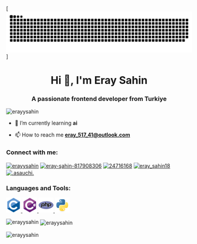  [![MasterHead](https://raw.githubusercontent.com/platane/snk/output/github-contribution-grid-snake-dark.svg)]
<h1 align="center">Hi 👋, I'm Eray Sahin</h1>
<h3 align="center">A passionate frontend developer from Turkiye</h3>

<p align="left"> <img src="https://komarev.com/ghpvc/?username=erayysahin&label=Profile%20views&color=0e75b6&style=flat" alt="erayysahin" /> </p>

- 🌱 I’m currently learning **ai**

- 📫 How to reach me **eray_517_41@outlook.com**

<h3 align="left">Connect with me:</h3>
<p align="left">
<a href="https://dev.to/erayysahin" target="blank"><img align="center" src="https://raw.githubusercontent.com/rahuldkjain/github-profile-readme-generator/master/src/images/icons/Social/devto.svg" alt="erayysahin" height="30" width="40" /></a>
<a href="https://linkedin.com/in/eray-şahin-817908306" target="blank"><img align="center" src="https://raw.githubusercontent.com/rahuldkjain/github-profile-readme-generator/master/src/images/icons/Social/linked-in-alt.svg" alt="eray-şahin-817908306" height="30" width="40" /></a>
<a href="https://stackoverflow.com/users/24716168" target="blank"><img align="center" src="https://raw.githubusercontent.com/rahuldkjain/github-profile-readme-generator/master/src/images/icons/Social/stack-overflow.svg" alt="24716168" height="30" width="40" /></a>
<a href="https://instagram.com/eray_sahin18" target="blank"><img align="center" src="https://raw.githubusercontent.com/rahuldkjain/github-profile-readme-generator/master/src/images/icons/Social/instagram.svg" alt="eray_sahin18" height="30" width="40" /></a>
<a href="https://discord.gg/.asauchi." target="blank"><img align="center" src="https://raw.githubusercontent.com/rahuldkjain/github-profile-readme-generator/master/src/images/icons/Social/discord.svg" alt=".asauchi." height="30" width="40" /></a>
</p>

<h3 align="left">Languages and Tools:</h3>
<p align="left"> <a href="https://www.cprogramming.com/" target="_blank" rel="noreferrer"> <img src="https://raw.githubusercontent.com/devicons/devicon/master/icons/c/c-original.svg" alt="c" width="40" height="40"/> </a> <a href="https://www.w3schools.com/cs/" target="_blank" rel="noreferrer"> <img src="https://raw.githubusercontent.com/devicons/devicon/master/icons/csharp/csharp-original.svg" alt="csharp" width="40" height="40"/> </a> <a href="https://www.php.net" target="_blank" rel="noreferrer"> <img src="https://raw.githubusercontent.com/devicons/devicon/master/icons/php/php-original.svg" alt="php" width="40" height="40"/> </a> <a href="https://www.python.org" target="_blank" rel="noreferrer"> <img src="https://raw.githubusercontent.com/devicons/devicon/master/icons/python/python-original.svg" alt="python" width="40" height="40"/> </a> </p>

<p><img align="left" src="https://github-readme-stats.vercel.app/api/top-langs?username=erayysahin&show_icons=true&locale=en&layout=compact" alt="erayysahin" /></p>

<p>&nbsp;<img align="center" src="https://github-readme-stats.vercel.app/api?username=erayysahin&show_icons=true&locale=en" alt="erayysahin" /></p>

<p><img align="center" src="https://github-readme-streak-stats.herokuapp.com/?user=erayysahin&" alt="erayysahin" /></p>
